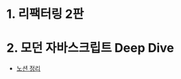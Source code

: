 # 1. 리팩터링 2판
# 2. 모던 자바스크립트 Deep Dive
  - [노션 정리](https://puzzle-musician-212.notion.site/Deep-Dive-875f7958ca4547338375a1022863349a)
